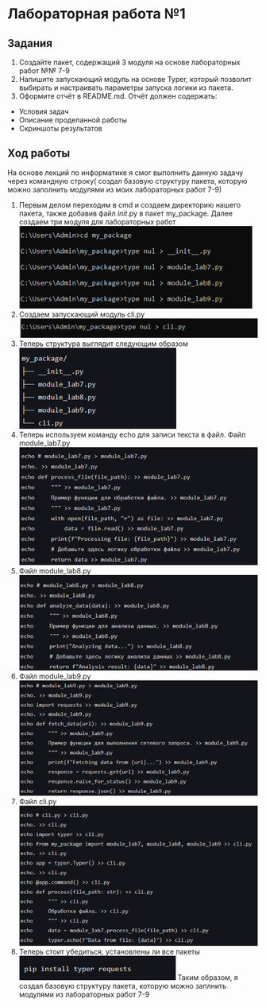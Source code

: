 # Лабораторная работа №1
## Задания
1. Создайте пакет, содержащий 3 модуля на основе лабораторных работ №№ 7-9
2. Напишите запускающий модуль на основе Typer, который позволит выбирать и настраивать параметры запуска логики из пакета.
3. Оформите отчёт в README.md. Отчёт должен содержать:
- Условия задач
- Описание проделанной работы
- Скриншоты результатов
## Ход работы
На основе лекций по информатике я смог выполнить данную задачу через командную строку( создал базовую структуру пакета, которую можно заполнить модулями из моих лабораторных работ 7-9)
1. Первым делом переходим в cmd и создаем директорию нашего пакета, также добавив файл _init_.py в пакет my_package. Далее создаем три модуля для лабораторных работ
![1](1.PNG)
2. Создаем запускающий модуль cli.py 
![2](2.PNG)
3. Теперь структура выглядит следующим образом
![3](3.PNG)
4. Теперь используем команду echo для записи текста в файл. Файл module_lab7.py
![4](4.PNG)
5. Файл module_lab8.py
![5](5.PNG)
6. Файл module_lab9.py
![6](6.PNG)
7. Файл cli.py
![7](7.PNG)
8. Теперь стоит убедиться, установлены ли все пакеты
![8](8.PNG)
Таким образом, я создал базовую структуру пакета, которую можно заплнить модулями из лабораторных работ 7-9




